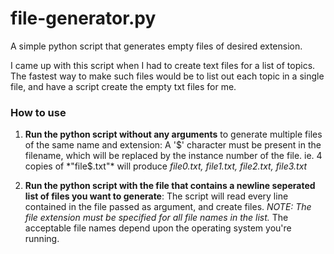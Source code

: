 # file-generator.py
A simple python script that generates empty files of desired extension.

I came up with this script when I had to create text files for a list of topics. The fastest way to make such files would be to list out each topic in a single file, and have a script create the empty txt files for me.

### How to use
1. __Run the python script without any arguments__ to generate multiple files of the same name and extension:
    A '$' character must be present in the filename, which will be replaced by the instance number of the file. ie. 4           copies of *"file$.txt"* will produce *file0.txt, file1.txt, file2.txt, file3.txt*

2. __Run the python script with the file that contains a newline seperated list of files you want to generate__:
    The script will read every line contained in the file passed as argument, and create files. _NOTE: The file extension must be        specified for all file names in the list._ The acceptable file names depend upon the operating system you're running.
